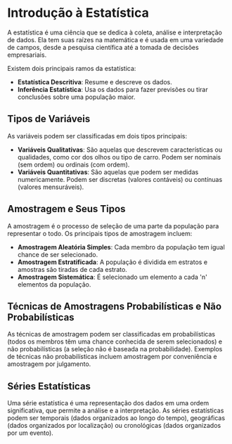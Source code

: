# Introdução à Estatística

A estatística é uma ciência que se dedica à coleta, análise e interpretação de dados. Ela tem suas raízes na matemática e é usada em uma variedade de campos, desde a pesquisa científica até a tomada de decisões empresariais.

Existem dois principais ramos da estatística:
- **Estatística Descritiva**: Resume e descreve os dados.
- **Inferência Estatística**: Usa os dados para fazer previsões ou tirar conclusões sobre uma população maior.

## Tipos de Variáveis

As variáveis podem ser classificadas em dois tipos principais:
- **Variáveis Qualitativas**: São aquelas que descrevem características ou qualidades, como cor dos olhos ou tipo de carro. Podem ser nominais (sem ordem) ou ordinais (com ordem).
- **Variáveis Quantitativas**: São aquelas que podem ser medidas numericamente. Podem ser discretas (valores contáveis) ou contínuas (valores mensuráveis).

## Amostragem e Seus Tipos

A amostragem é o processo de seleção de uma parte da população para representar o todo. Os principais tipos de amostragem incluem:
- **Amostragem Aleatória Simples**: Cada membro da população tem igual chance de ser selecionado.
- **Amostragem Estratificada**: A população é dividida em estratos e amostras são tiradas de cada estrato.
- **Amostragem Sistemática**: É selecionado um elemento a cada 'n' elementos da população.

## Técnicas de Amostragens Probabilísticas e Não Probabilísticas

As técnicas de amostragem podem ser classificadas em probabilísticas (todos os membros têm uma chance conhecida de serem selecionados) e não probabilísticas (a seleção não é baseada na probabilidade). Exemplos de técnicas não probabilísticas incluem amostragem por conveniência e amostragem por julgamento.

## Séries Estatísticas

Uma série estatística é uma representação dos dados em uma ordem significativa, que permite a análise e a interpretação. As séries estatísticas podem ser temporais (dados organizados ao longo do tempo), geográficas (dados organizados por localização) ou cronológicas (dados organizados por um evento).
